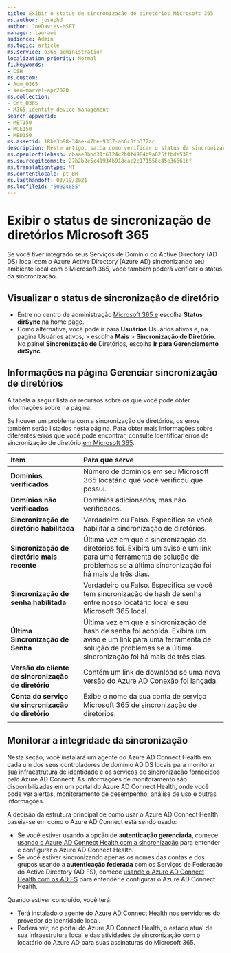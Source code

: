 ```yaml
---
title: Exibir o status de sincronização de diretórios Microsoft 365
ms.author: josephd
author: JoeDavies-MSFT
manager: laurawi
audience: Admin
ms.topic: article
ms.service: o365-administration
localization_priority: Normal
f1.keywords:
- CSH
ms.custom:
- Adm_O365
- seo-marvel-apr2020
ms.collection:
- Ent_O365
- M365-identity-device-management
search.appverid:
- MET150
- MOE150
- MED150
ms.assetid: 18be3b98-34ae-47be-9337-ab6c3fb372ac
description: Neste artigo, saiba como verificar o status da sincronização de diretórios Office 365.
ms.openlocfilehash: cbaae8bbd31f6124c2b0f4984b9a625ffbde538f
ms.sourcegitcommit: 27b2b2e5c41934b918cac2c171556c45e36661bf
ms.translationtype: MT
ms.contentlocale: pt-BR
ms.lasthandoff: 03/19/2021
ms.locfileid: "50924655"
---
```

# <a name="view-directory-synchronization-status-in-microsoft-365"></a>Exibir o status de sincronização de diretórios Microsoft 365

Se você tiver integrado seus Serviços de Domínio do Active Directory (AD DS) local com o Azure Active Directory (Azure AD) sincronizando seu ambiente local com o Microsoft 365, você também poderá verificar o status da sincronização.
  
## <a name="view-directory-synchronization-status"></a>Visualizar o status de sincronização de diretório

- Entre no centro de administração [Microsoft 365 e](https://admin.microsoft.com) escolha **Status dirSync** na home page.
- Como alternativa, você pode ir para **Usuários** Usuários ativos e, na página Usuários ativos, \> escolha **Mais**  \> **Sincronização de Diretório.** No painel **Sincronização de** Diretórios, escolha **Ir para Gerenciamento dirSync**.

## <a name="information-on-the-manage-directory-synchronization-page"></a>Informações na página Gerenciar sincronização de diretórios

A tabela a seguir lista os recursos sobre os que você pode obter informações sobre na página.
  
Se houver um problema com a sincronização de diretórios, os erros também serão listados nesta página. Para obter mais informações sobre diferentes erros que você pode encontrar, consulte Identificar erros de sincronização de diretório [em Microsoft 365](identify-directory-synchronization-errors.md).
  
|Item|Para que serve|
|:-----|:-----|
|**Domínios verificados** | Número de domínios em seu Microsoft 365 locatário que você verificou que possui. |
|**Domínios não verificados** | Domínios adicionados, mas não verificados. |
|**Sincronização de diretório habilitada** |Verdadeiro ou Falso. Especifica se você habilitar a sincronização de diretórios. |
|**Sincronização de diretório mais recente** | Última vez em que a sincronização de diretórios foi. Exibirá um aviso e um link para uma ferramenta de solução de problemas se a última sincronização foi há mais de três dias. |
|**Sincronização de senha habilitada** | Verdadeiro ou Falso. Especifica se você tem sincronização de hash de senha entre nosso locatário local e seu Microsoft 365 local. |
|**Última Sincronização de Senha** | Última vez em que a sincronização de hash de senha foi acoplda. Exibirá um aviso e um link para uma ferramenta de solução de problemas se a última sincronização foi há mais de três dias. |
|**Versão do cliente de sincronização de diretório** | Contém um link de download se uma nova versão do Azure AD Conexão foi lançada. |
|**Conta do serviço de sincronização de diretório** | Exibe o nome da sua conta de serviço Microsoft 365 de sincronização de diretórios. |
|||

## <a name="monitor-synchronization-health"></a>Monitorar a integridade da sincronização

Nesta seção, você instalará um agente do Azure AD Connect Health em cada um dos seus controladores de domínio AD DS locais para monitorar sua infraestrutura de identidade e os serviços de sincronização fornecidos pelo Azure AD Connect. As informações de monitoramento são disponibilizadas em um portal do Azure AD Connect Health, onde você pode ver alertas, monitoramento de desempenho, análise de uso e outras informações.

A decisão da estrutura principal de como usar o Azure AD Connect Health baseia-se em como o Azure AD Connect está sendo usado:

- Se você estiver usando a opção de **autenticação gerenciada**, comece [usando o Azure AD Connect Health com a sincronização](/azure/active-directory/connect-health/active-directory-aadconnect-health-sync) para entender e configurar o Azure AD Connect Health.
- Se você estiver sincronizando apenas os nomes das contas e dos grupos usando a **autenticação federada** com os Serviços de Federação do Active Directory (AD FS), comece [usando o Azure AD Connect Health com os AD FS](/azure/active-directory/connect-health/active-directory-aadconnect-health-adfs) para entender e configurar o Azure AD Connect Health.

Quando estiver concluído, você terá:

- Terá instalado o agente do Azure AD Connect Health nos servidores do provedor de identidade local.
- Poderá ver, no portal do Azure AD Connect Health, o estado atual de sua infraestrutura local e das atividades de sincronização com o locatário do Azure AD para suas assinaturas do Microsoft 365.